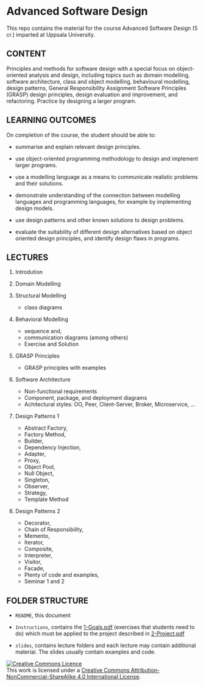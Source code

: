 # Advanced Software Design

This repo contains the material for the course
Advanced Software Design (5 cr.) imparted at Uppsala University.

## CONTENT

Principles and methods for software design with a special focus on
object-oriented analysis and design, including topics such as domain modelling,
software architecture, class and object modelling, behavioural modelling, design
patterns, General Responsibility Assignment Software Principles (GRASP) design
principles, design evaluation and improvement, and refactoring. Practice by
designing a larger program.

## LEARNING OUTCOMES

On completion of the course, the student should be able to:

- summarise and explain relevant design principles.

- use object-oriented programming methodology to design and implement larger
  programs.

- use a modelling language as a means to communicate realistic problems and their
  solutions.
- demonstrate understanding of the connection between modelling languages and
  programming languages, for example by implementing design models.

- use design patterns and other known solutions to design problems.

- evaluate the suitability of different design alternatives based on object
  oriented design principles, and identify design flaws in programs.

## LECTURES

1. Introdution

2. Domain Modelling

3. Structural Modelling

   - class diagrams

4. Behavioral Modelling

   - sequence and,
   - communication diagrams (among others)
   - Exercise and Solution

5. GRASP Principles

   - GRASP principles with examples

6. Software Architecture

   - Non-functional requirements
   - Component, package, and deployment diagrams
   - Achitectural styles: OO, Peer, Client-Server, Broker, Microservice, ...

7. Design Patterns 1

   - Abstract Factory,
   - Factory Method,
   - Builder,
   - Dependency Injection,
   - Adapter,
   - Proxy,
   - Object Pool,
   - Null Object,
   - Singleton,
   - Observer,
   - Strategy,
   - Template Method

8. Design Patterns 2

   - Decorator,
   - Chain of Responsibility,
   - Memento,
   - Iterator,
   - Composite,
   - Interpreter,
   - Visitor,
   - Facade,
   - Plenty of code and examples,
   - Seminar 1 and 2

## FOLDER STRUCTURE

- `README`, this document

- `Instructions`, contains the [1-Goals.pdf](Instructions/1-Goals.pdf) (exercises
  that students need to do) which must be applied to the project described in
  [2-Project.pdf](Instructions/2-Project.pdf)

- `slides`, contains lecture folders and each lecture may contain additional
  material. The slides usually contain examples and code.

<a rel="license" href="http://creativecommons.org/licenses/by-nc-sa/4.0/"><img alt="Creative Commons Licence" style="border-width:0" src="https://i.creativecommons.org/l/by-nc-sa/4.0/88x31.png" /></a><br />This work is licensed under a <a rel="license" href="http://creativecommons.org/licenses/by-nc-sa/4.0/">Creative Commons Attribution-NonCommercial-ShareAlike 4.0 International License</a>.
